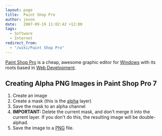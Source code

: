 ```yaml
---
layout: page
title:  Paint Shop Pro
author: jevon
date:   2007-09-19 11:02:42 +12:00
tags:
  - Software
  - Internet
redirect_from:
  - "/wiki/Paint Shop Pro"
---
```


[Paint Shop Pro](Paint_Shop_Pro.md) is a cheap, awesome graphic editor for [Windows](Windows.md) with its roots based in [Web Development](Web_Development.md).

## Creating Alpha PNG Images in Paint Shop Pro 7
1. Create an image
1. Create a mask (this is the [alpha](alpha.md) layer)
1. Save the mask to an alpha channel
1. **IMPORTANT:** Delete the current mask, and don't merge it into the current layer. If you don't do this, the resulting image will be double-alphad.
1. Save the image to a [PNG](png.md) file.
